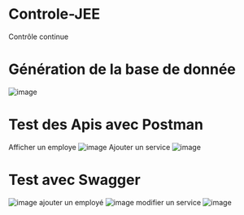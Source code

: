 # Controle-JEE
 Contrôle continue
 # Génération de la base de donnée
 ![image](https://github.com/karimaZr/Controle-JEE-mobile/assets/128175856/fa682141-269f-49bd-ba4d-12a8f21a7b5f)
 # Test des Apis avec Postman
 Afficher un employe
 ![image](https://github.com/karimaZr/Controle-JEE-mobile/assets/128175856/c1501a61-68e3-42da-9cbb-d80548d02cbb)
 Ajouter un service
 ![image](https://github.com/karimaZr/Controle-JEE-mobile/assets/128175856/3ca35c68-3f27-4234-a3db-294449b3d2a1)
  # Test  avec Swagger
  ![image](https://github.com/karimaZr/Controle-JEE-mobile/assets/128175856/e7a47753-6457-45aa-b8ba-28a4981d2bfb)
  ajouter un employé
  ![image](https://github.com/karimaZr/Controle-JEE-mobile/assets/128175856/da226a13-6149-4e2d-a249-b6dc5375bddf)
  modifier un service
  ![image](https://github.com/karimaZr/Controle-JEE-mobile/assets/128175856/17817c4a-e4e1-43de-869a-7567e326800f)

 
 
 

